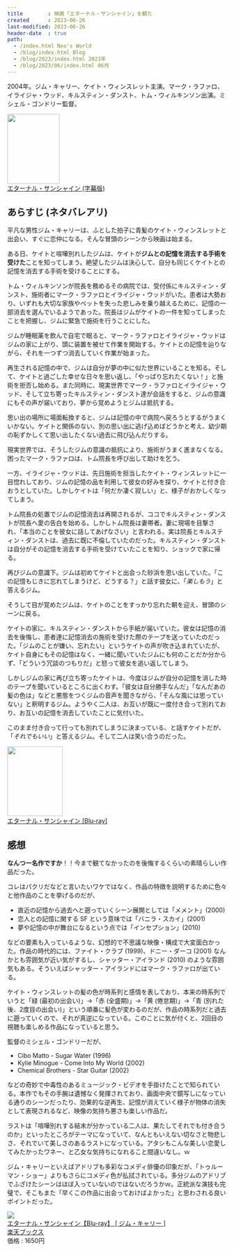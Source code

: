 ```yaml
---
title        : 映画「エターナル・サンシャイン」を観た
created      : 2023-06-26
last-modified: 2023-06-26
header-date  : true
path:
  - /index.html Neo's World
  - /blog/index.html Blog
  - /blog/2023/index.html 2023年
  - /blog/2023/06/index.html 06月
---
```


2004年。ジム・キャリー、ケイト・ウィンスレット主演。マーク・ラファロ、イライジャ・ウッド、キルスティン・ダンスト、トム・ウィルキンソン出演。ミシェル・ゴンドリー監督。

<div class="ad-amazon">
  <div class="ad-amazon-image">
    <a href="https://www.amazon.co.jp/dp/B00G886HP0?tag=neos21-22&amp;linkCode=osi&amp;th=1&amp;psc=1">
      <img src="https://m.media-amazon.com/images/I/513riRi8cLL._SL160_.jpg" width="120" height="160">
    </a>
  </div>
  <div class="ad-amazon-info">
    <div class="ad-amazon-title">
      <a href="https://www.amazon.co.jp/dp/B00G886HP0?tag=neos21-22&amp;linkCode=osi&amp;th=1&amp;psc=1">エターナル・サンシャイン (字幕版)</a>
    </div>
  </div>
</div>

## あらすじ (ネタバレアリ)

平凡な男性ジム・キャリーは、ふとした拍子に青髪のケイト・ウィンスレットと出会い、すぐに恋仲になる。そんな冒頭のシーンから映画は始まる。

ある日、ケイトと喧嘩別れしたジムは、ケイトが**ジムとの記憶を消去する手術を受けた**ことを知ってしまう。絶望したジムは決心して、自分も同じくケイトとの記憶を消去する手術を受けることにする。

トム・ウィルキンソンが院長を務めるその病院では、受付係にキルスティン・ダンスト、施術者にマーク・ラファロとイライジャ・ウッドがいた。患者は大勢おり、いずれも大切な家族やペットを失った悲しみを乗り越えるために、記憶の一部消去を選んでいるようであった。院長はジムがケイトの一件を知ってしまったことを把握し、ジムに緊急で施術を行うことにした。

ジムが睡眠薬を飲んで自宅で眠ると、マーク・ラファロとイライジャ・ウッドはジムの家に上がり、頭に装置を被せて作業を開始する。ケイトとの記憶を辿りながら、それを一つずつ消去していく作業が始まった。

再生される記憶の中で、ジムは自分が夢の中に似た世界にいることを知る。そして、ケイトと過ごした幸せな日々を思い返し、「やっぱり忘れたくない！」と施術を拒否し始める。また同時に、現実世界でマーク・ラファロとイライジャ・ウッド、そして立ち寄ったキルスティン・ダンスト達が会話をすると、ジムの意識にもその声が届いており、夢から覚めようとジムは抵抗する。

思い出の場所に場面転換すると、ジムは記憶の中で病院へ戻ろうとするがうまくいかない。ケイトと関係のない、別の思い出に逃げ込めばどうかと考え、幼少期の恥ずかしくて思い出したくない過去に飛び込んだりする。

現実世界では、そうしたジムの意識の抵抗により、施術がうまく進まなくなる。困ったマーク・ラファロは、トム院長を呼び出して助けを乞う。

一方、イライジャ・ウッドは、先日施術を担当したケイト・ウィンスレットに一目惚れしており、ジムの記憶の品を利用して彼女の好みを探り、ケイトと付き合おうとしていた。しかしケイトは「何だか凄く寂しい」と、様子がおかしくなってしまう。

トム院長の処置でジムの記憶消去は再開されるが、ココでキルスティン・ダンストが院長へ愛の告白を始める。しかしトム院長は妻帯者。妻に現場を目撃され、「本当のことを彼女に話してあげなさい」と言われる。実は院長とキルスティン・ダンストは、過去に既に不倫していたのだった。キルスティン・ダンストは自分がその記憶を消去する手術を受けていたことを知り、ショックで家に帰る。

再びジムの意識下。ジムは初めてケイトと出会った砂浜を思い出していた。「この記憶もじきに忘れてしまうけど、どうする？」と話す彼女に、「*楽しもう*」と答えるジム。

そうして目が覚めたジムは、ケイトのことをすっかり忘れた朝を迎え、冒頭のシーンに戻る。

ケイトの家に、キルスティン・ダンストから手紙が届いていた。彼女は記憶の消去を後悔し、患者達に記憶消去の施術を受けた際のテープを送っていたのだった。「ジムのことが嫌い、忘れたい」というケイトの声が吹き込まれていたが、ケイト自身にもその記憶はなく、一緒に聞いていたジムにも何のことだか分からず、「どういう冗談のつもりだ」と怒って彼女を追い返してしまう。

しかしジムの家に再び立ち寄ったケイトは、今度はジムが自分の記憶を消した時のテープを聞いているところに出くわす。「彼女は自分勝手なんだ」「なんだあの髪の色は」などと悪態をつくジムの音声を聞きながら、「そんな風には思っていない」と釈明するジム。ようやく二人は、お互いが既に一度付き合って別れており、お互いの記憶を消去していたことに気付いた。

このまま付き合って行っても別れてしまうに決まっている、と話すケイトだが、「*それでもいい*」と答えるジム。そして二人は笑い合うのだった。

<div class="ad-amazon">
  <div class="ad-amazon-image">
    <a href="https://www.amazon.co.jp/dp/B07XVPGS1L?tag=neos21-22&amp;linkCode=osi&amp;th=1&amp;psc=1">
      <img src="https://m.media-amazon.com/images/I/51HUAl3gG0L._SL160_.jpg" width="127" height="160">
    </a>
  </div>
  <div class="ad-amazon-info">
    <div class="ad-amazon-title">
      <a href="https://www.amazon.co.jp/dp/B07XVPGS1L?tag=neos21-22&amp;linkCode=osi&amp;th=1&amp;psc=1">エターナル・サンシャイン [Blu-ray]</a>
    </div>
  </div>
</div>

## 感想

**なんつー名作ですか**！！今まで観てなかったのを後悔するくらいの素晴らしい作品だった。

コレはパクリだなどと言いたいワケではなく、作品の特徴を説明するために色々と他作品のことを挙げるのだが、

- 直近の記憶から過去へと遡っていくシーン展開としては「メメント」(2000)
- 恋人との記憶に関する SF という意味では「バニラ・スカイ」(2001)
- 夢や記憶の中が舞台になるという点では「インセプション」(2010)

などの要素も入っているような、幻想的で不思議な映像・構成で大変面白かった。作品の時代的には、ファイト・クラブ (1999)、ドニー・ダーコ (2001) なんかとも雰囲気が近い気がするし、シャッター・アイランド (2010) のような雰囲気もある。そういえばシャッター・アイランドにはマーク・ラファロが出ている。

ケイト・ウィンスレットの髪の色が時系列と感情を表しており、本来の時系列でいうと「緑 (最初の出会い)」→「赤 (全盛期)」→「黄 (倦怠期)」→「青 (別れた後、2度目の出会い)」という順番に髪色が変わるのだが、作品の時系列だと過去に遡っていくので、それが真逆になっている。このことに気が付くと、2回目の視聴も楽しめる作品になっていると思う。

監督のミシェル・ゴンドリーだが、

- Cibo Matto - Sugar Water (1996)
- Kylie Minogue - Come Into My World (2002)
- Chemical Brothers - Star Guitar (2002)

などの奇妙で中毒性のあるミュージック・ビデオを手掛けたことで知られている。本作でもその手腕は遺憾なく発揮されており、画面中央で鏡写しになっている通りのシーンだったり、効果的な逆再生、記憶が消えていく様子が物体の消失として表現されるなど、映像の気持ち悪さも楽しい作品だ。

ラストは「喧嘩別れする結末が分かっている二人は、果たしてそれでも付き合うのか」といったところがテーマになっていて、なんともいえない切なさと物悲しさ、それでいて美しさのあるラストになっている。アタシもこんな美しい恋愛してみたかったワネー、と乙女な気持ちになれること間違いなし。ｗ

ジム・キャリーといえばアドリブも多彩なコメディ俳優の印象だが、「トゥルーマン・ショー」よりもさらにコメディ色が払拭されている。多分ジムのアドリブでふざけたシーンはほぼ入っていないのではないだろうかｗ。正統派な演技も完璧で、そこもまた「早くこの作品に出会っておけばよかった」と思わされる良いポイントだった。

<div class="ad-rakuten">
  <div class="ad-rakuten-image">
    <a href="https://hb.afl.rakuten.co.jp/hgc/g00q0722.waxyc9ff.g00q0722.waxyd017/?pc=https%3A%2F%2Fitem.rakuten.co.jp%2Fbook%2F16060555%2F&amp;m=http%3A%2F%2Fm.rakuten.co.jp%2Fbook%2Fi%2F19784823%2F">
      <img src="https://thumbnail.image.rakuten.co.jp/@0_mall/book/cabinet/3368/4988102823368.jpg?_ex=128x128">
    </a>
  </div>
  <div class="ad-rakuten-info">
    <div class="ad-rakuten-title">
      <a href="https://hb.afl.rakuten.co.jp/hgc/g00q0722.waxyc9ff.g00q0722.waxyd017/?pc=https%3A%2F%2Fitem.rakuten.co.jp%2Fbook%2F16060555%2F&amp;m=http%3A%2F%2Fm.rakuten.co.jp%2Fbook%2Fi%2F19784823%2F">エターナル・サンシャイン【Blu-ray】 [ ジム・キャリー ]</a>
    </div>
    <div class="ad-rakuten-shop">
      <a href="https://hb.afl.rakuten.co.jp/hgc/g00q0722.waxyc9ff.g00q0722.waxyd017/?pc=https%3A%2F%2Fwww.rakuten.co.jp%2Fbook%2F&amp;m=http%3A%2F%2Fm.rakuten.co.jp%2Fbook%2F">楽天ブックス</a>
    </div>
    <div class="ad-rakuten-price">価格 : 1650円</div>
  </div>
</div>
